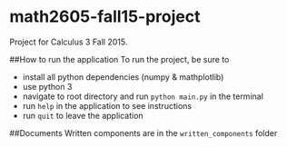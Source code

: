 # math2605-fall15-project
Project for Calculus 3 Fall 2015.

##How to run the application
To run the project, be sure to
- install all python dependencies (numpy & mathplotlib)
- use python 3
- navigate to root directory and run `python main.py` in the terminal
- run `help` in the application to see instructions
- run `quit` to leave the application

##Documents
Written components are in the `written_components` folder